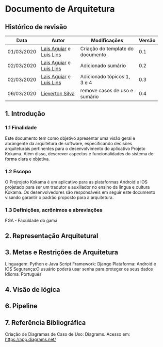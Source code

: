 # Documento de Arquitetura

## Histórico de revisão

| Data       | Autor                                        | Modificações                      | Versão |
| ---------- | -------------------------------------------- | --------------------------------- | ------ |
| 01/03/2020 | [Lais Aguiar](https://github.com/laispa) e [Luis Lins](https://github.com/luisgaboardi) | Criação do template do documento | 0.1    |
| 02/03/2020 | [Lais Aguiar](https://github.com/laispa) e [Luis Lins](https://github.com/luisgaboardi) | Adicionado sumário | 0.2    |
| 02/03/2020 | [Lais Aguiar](https://github.com/laispa) e [Luis Lins](https://github.com/luisgaboardi) | Adicionado tópicos 1, 3 e 4| 0.3    |
| 06/03/2020 | [Lieverton Silva](https://github.com/lievertom) | remove casos de uso e sumário | 0.4    |

## 1. Introdução

### 1.1 Finalidade

Este documento tem como objetivo apresentar uma visão geral e abrangente da arquitetura de software, especificando decisões arquiteturais pertinentes para o desenvolvimento do aplicativo Projeto Kokama. Além disso, descrever aspectos e funcionalidades do sistema de forma clara e objetiva.

### 1.2 Escopo

O Projrojeto Kokama é um aplicativo para as plataformas Android e IOS projetado para ser um tradutor e auxiliador no ensino da língua e cultura Kokama. Os desenvolvedores são responsáveis em seguir este documento visando garantir o padrão proposto para a arquitetura.

### 1.3 Definições, acrônimos e abreviações
<!-- Explicitar as siglas utilizadas no texto do doc -->

FGA - Faculdade do gama

<!-- adicionar novas siglas no futuro -->

## 2. Representação Arquitetural

## 3. Metas e Restrições de Arquitetura

Linguagem: Python e Java Script
Framework: Django
Plataforma: Android e IOS
Segurança:O usuário poderá usar senha para proteger os seus dados 
Idioma: Português

## 4. Visão de lógica

## 6. Pipeline

## 7. Referência Bibliográfica



Criação de Diagramas de Caso de Uso: Diagrams. Acesso em: <https://app.diagrams.net/>